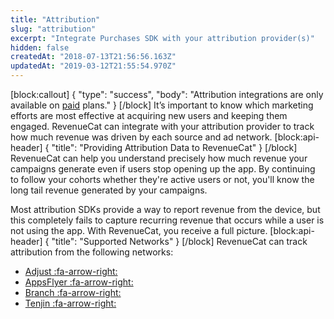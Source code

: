 ```yaml
---
title: "Attribution"
slug: "attribution"
excerpt: "Integrate Purchases SDK with your attribution provider(s)"
hidden: false
createdAt: "2018-07-13T21:56:56.163Z"
updatedAt: "2019-03-12T21:55:54.970Z"
---
```

[block:callout]
{
  "type": "success",
  "body": "Attribution integrations are only available on [paid](https://www.revenuecat.com/pricing) plans."
}
[/block]
It’s important to know which marketing efforts are most effective at acquiring new users and keeping them engaged. RevenueCat can integrate with your attribution provider to track how much revenue was driven by each source and ad network.
[block:api-header]
{
  "title": "Providing Attribution Data to RevenueCat"
}
[/block]
RevenueCat can help you understand precisely how much revenue your campaigns generate even if users stop opening up the app. By continuing to follow your cohorts whether they're active users or not, you'll know the long tail revenue generated by your campaigns.

Most attribution SDKs provide a way to report revenue from the device, but this completely fails to capture recurring revenue that occurs while a user is not using the app. With RevenueCat, you receive a full picture.
[block:api-header]
{
  "title": "Supported Networks"
}
[/block]
RevenueCat can track attribution from the following networks:

  * [Adjust :fa-arrow-right:](doc:adjust)
  * [AppsFlyer :fa-arrow-right:](doc:appsflyer) 
  * [Branch :fa-arrow-right:](doc:branch)
  * [Tenjin :fa-arrow-right:](doc:tenjin)
